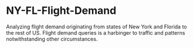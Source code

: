 # NY-FL-Flight-Demand
Analyzing flight demand originating from states of New York and Florida to the rest of US. Flight demand queries is a harbinger to traffic and patterns notwithstanding other circumstances.
